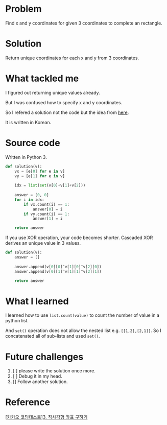 # Problem
Find x and y coordinates for given 3 coordinates to complete an rectangle.

# Solution
Return unique coordinates for each x and y from 3 coordinates.

# What tackled me
I figured out returning unique values already.

But I was confused how to specify x and y coordinates.

So I refered a solution not the code but the idea from [here](https://m.blog.naver.com/PostView.nhn?blogId=bsos1202&logNo=221090473029&proxyReferer=https%3A%2F%2Fwww.google.com%2F).

It is written in Korean.

# Source code
Written in Python 3.

```python
def solution(v):
    vx = [e[0] for e in v]
    vy = [e[1] for e in v]
    
    idx = list(set(v[0]+v[1]+v[2]))
    
    answer = [0, 0]
    for i in idx:
        if vx.count(i) == 1:
            answer[0] = i
        if vy.count(i) == 1:
            answer[1] = i

    return answer
```

If you use XOR operation, your code becomes shorter.
Cascaded XOR derives an unique value in 3 values.

```python
def solution(v):
    answer = []
    
    answer.append(v[0][0]^v[1][0]^v[2][0])
    answer.append(v[0][1]^v[1][1]^v[2][1])

    return answer
```

# What I learned
I learned how to use `list.count(value)` to count the number of value in a python list.

And `set()` operation does not allow the nested list e.g. `[[1,2],[2,1]]`. So I concatenated all of sub-lists and used `set()`.

# Future challenges
1. [ ] please write the solution once more. 
2. [ ] Debug it in my head.
3. [] Follow another solution. 

# Reference
[\[카카오 코딩테스트\]3. 직사각형 좌표 구하기](https://m.blog.naver.com/PostView.nhn?blogId=bsos1202&logNo=221090473029&proxyReferer=https%3A%2F%2Fwww.google.com%2F)
